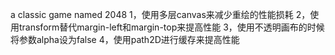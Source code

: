a classic game named 2048
1，使用多层canvas来减少重绘的性能损耗
2，使用transform替代margin-left和margin-top来提高性能
3，使用不透明画布的时候将参数alpha设为false
4，使用path2D进行缓存来提高性能